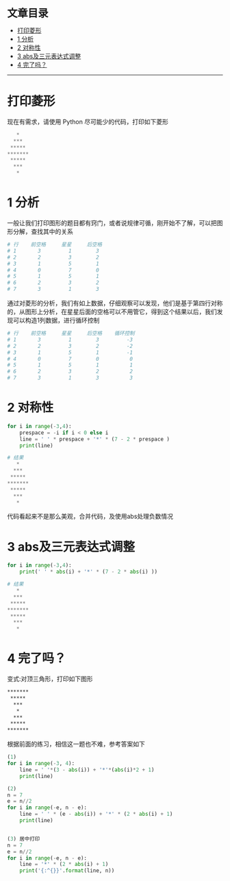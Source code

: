 <font size=5 face='微软雅黑'>__文章目录__</font>
<!-- TOC -->

- [打印菱形](#打印菱形)
- [1 分析](#1-分析)
- [2 对称性](#2-对称性)
- [3 abs及三元表达式调整](#3-abs及三元表达式调整)
- [4 完了吗？](#4-完了吗)

<!-- /TOC -->

---

# 打印菱形
现在有需求，请使用 Python 尽可能少的代码，打印如下菱形
```python
   *
  ***
 *****
*******
 *****
  ***
   *
```
# 1 分析
一般让我们打印图形的题目都有窍门，或者说规律可循，刚开始不了解，可以把图形分解，查找其中的关系
```bash
# 行    前空格     星星     后空格
# 1       3         1        3
# 2       2         3        2
# 3       1         5        1
# 4       0         7        0
# 5       1         5        1
# 6       2         3        2
# 7       3         1        3
```
通过对菱形的分析，我们有如上数据，仔细观察可以发现，他们是基于第四行对称的，从图形上分析，在星星后面的空格可以不用管它，得到这个结果以后，我们发现可以构造1列数据，进行循环控制
```bash
# 行    前空格     星星     后空格    循环控制
# 1       3         1        3         -3
# 2       2         3        2         -2
# 3       1         5        1         -1
# 4       0         7        0          0
# 5       1         5        1          1
# 6       2         3        2          2
# 7       3         1        3          3
```
# 2 对称性
```python
for i in range(-3,4):
	prespace = -i if i < 0 else i 
	line = ' ' * prespace + '*' * (7 - 2 * prespace )
	print(line)

# 结果
   *
  ***
 *****
*******
 *****
  ***
   *
```
代码看起来不是那么美观，合并代码，及使用abs处理负数情况
# 3 abs及三元表达式调整
```python
for i in range(-3,4):
	print(' ' * abs(i) + '*' * (7 - 2 * abs(i) ))

# 结果
   *
  ***
 *****
*******
 *****
  ***
   *
```
# 4 完了吗？
变式:对顶三角形，打印如下图形
```bash
*******
 *****
  ***
   *
  ***
 *****
*******
```
根据前面的练习，相信这一题也不难，参考答案如下
```python
(1)
for i in range(-3, 4):
	line = ' '*(3 - abs(i)) + '*'*(abs(i)*2 + 1)
	print(line)

(2)
n = 7
e = n//2
for i in range(-e, n - e):
    line = ' ' * (e - abs(i)) + '*' * (2 * abs(i) + 1)
    print(line)


(3) 居中打印
n = 7
e = n//2
for i in range(-e, n - e):
    line = '*' * (2 * abs(i) + 1)
    print('{:^{}}'.format(line, n))
```